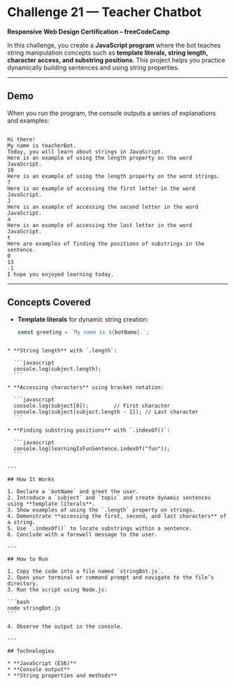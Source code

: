 # Challenge 21 — Teacher Chatbot

**Responsive Web Design Certification – freeCodeCamp**

In this challenge, you create a **JavaScript program** where the bot teaches string manipulation concepts such as **template literals, string length, character access, and substring positions**. This project helps you practice dynamically building sentences and using string properties.

---

## Demo

When you run the program, the console outputs a series of explanations and examples:

```

Hi there!
My name is teacherBot.
Today, you will learn about strings in JavaScript.
Here is an example of using the length property on the word JavaScript.
10
Here is an example of using the length property on the word strings.
7
Here is an example of accessing the first letter in the word JavaScript.
J
Here is an example of accessing the second letter in the word JavaScript.
a
Here is an example of accessing the last letter in the word JavaScript.
t
Here are examples of finding the positions of substrings in the sentence.
0
13
-1
I hope you enjoyed learning today.

````

---

## Concepts Covered

- **Template literals** for dynamic string creation:  
  ```javascript
  const greeting = `My name is ${botName}.`;
````

* **String length** with `.length`:

  ```javascript
  console.log(subject.length);
  ```

* **Accessing characters** using bracket notation:

  ```javascript
  console.log(subject[0]);        // First character
  console.log(subject[subject.length - 1]); // Last character
  ```

* **Finding substring positions** with `.indexOf()`:

  ```javascript
  console.log(learningIsFunSentence.indexOf("fun"));
  ```

---

## How It Works

1. Declare a `botName` and greet the user.
2. Introduce a `subject` and `topic` and create dynamic sentences using **template literals**.
3. Show examples of using the `.length` property on strings.
4. Demonstrate **accessing the first, second, and last characters** of a string.
5. Use `.indexOf()` to locate substrings within a sentence.
6. Conclude with a farewell message to the user.

---

## How to Run

1. Copy the code into a file named `stringBot.js`.
2. Open your terminal or command prompt and navigate to the file’s directory.
3. Run the script using Node.js:

```bash
node stringBot.js
```

4. Observe the output in the console.

---

## Technologies

* **JavaScript (ES6)**
* **Console output**
* **String properties and methods**
